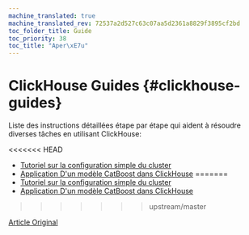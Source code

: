 ```yaml
---
machine_translated: true
machine_translated_rev: 72537a2d527c63c07aa5d2361a8829f3895cf2bd
toc_folder_title: Guide
toc_priority: 38
toc_title: "Aper\xE7u"
---
```


# ClickHouse Guides {#clickhouse-guides}

Liste des instructions détaillées étape par étape qui aident à résoudre diverses tâches en utilisant ClickHouse:

<<<<<<< HEAD
-   [Tutoriel sur la configuration simple du cluster](../getting_started/tutorial.md)
-   [Application D'un modèle CatBoost dans ClickHouse](apply_catboost_model.md)
=======
-   [Tutoriel sur la configuration simple du cluster](../getting-started/tutorial.md)
-   [Application D'un modèle CatBoost dans ClickHouse](apply-catboost-model.md)
>>>>>>> upstream/master

[Article Original](https://clickhouse.tech/docs/en/guides/) <!--hide-->
